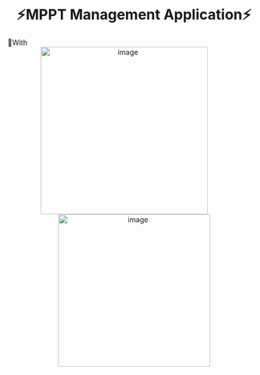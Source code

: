 <div align="center">
    <h1>  ⚡MPPT Management Application⚡ </h1>
<div align="left"
<h1>🐋With</h1>
</div>
    <img width="333" alt="image" src="https://github.com/KIM2C1/MPPT/assets/76949032/aa70cd4d-f942-41c7-b457-6e8c62b95bd1" style="margin-right: 40px;">
    <img width="303" alt="image" src="https://github.com/KIM2C1/MPPT/assets/76949032/983b45ce-fcdf-4307-85a4-49ac7bc79dab">
</div>


